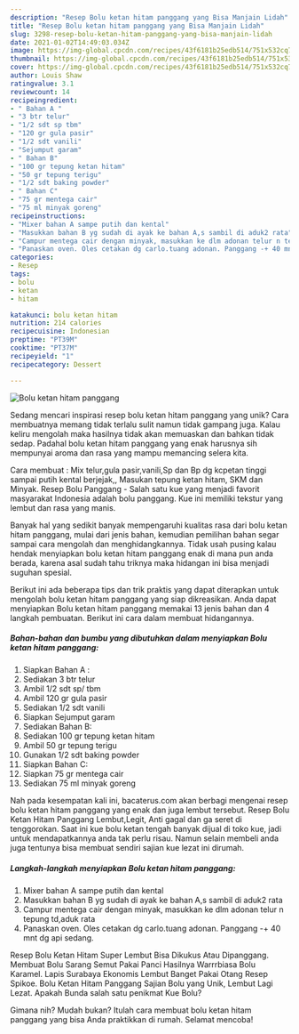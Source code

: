 ```yaml
---
description: "Resep Bolu ketan hitam panggang yang Bisa Manjain Lidah"
title: "Resep Bolu ketan hitam panggang yang Bisa Manjain Lidah"
slug: 3298-resep-bolu-ketan-hitam-panggang-yang-bisa-manjain-lidah
date: 2021-01-02T14:49:03.034Z
image: https://img-global.cpcdn.com/recipes/43f6181b25edb514/751x532cq70/bolu-ketan-hitam-panggang-foto-resep-utama.jpg
thumbnail: https://img-global.cpcdn.com/recipes/43f6181b25edb514/751x532cq70/bolu-ketan-hitam-panggang-foto-resep-utama.jpg
cover: https://img-global.cpcdn.com/recipes/43f6181b25edb514/751x532cq70/bolu-ketan-hitam-panggang-foto-resep-utama.jpg
author: Louis Shaw
ratingvalue: 3.1
reviewcount: 14
recipeingredient:
- " Bahan A "
- "3 btr telur"
- "1/2 sdt sp tbm"
- "120 gr gula pasir"
- "1/2 sdt vanili"
- "Sejumput garam"
- " Bahan B"
- "100 gr tepung ketan hitam"
- "50 gr tepung terigu"
- "1/2 sdt baking powder"
- " Bahan C"
- "75 gr mentega cair"
- "75 ml minyak goreng"
recipeinstructions:
- "Mixer bahan A sampe putih dan kental"
- "Masukkan bahan B yg sudah di ayak ke bahan A,s sambil di aduk2 rata"
- "Campur mentega cair dengan minyak, masukkan ke dlm adonan telur n tepung td,aduk rata"
- "Panaskan oven. Oles cetakan dg carlo.tuang adonan. Panggang -+ 40 mnt dg api sedang."
categories:
- Resep
tags:
- bolu
- ketan
- hitam

katakunci: bolu ketan hitam 
nutrition: 214 calories
recipecuisine: Indonesian
preptime: "PT39M"
cooktime: "PT37M"
recipeyield: "1"
recipecategory: Dessert

---
```



![Bolu ketan hitam panggang](https://img-global.cpcdn.com/recipes/43f6181b25edb514/751x532cq70/bolu-ketan-hitam-panggang-foto-resep-utama.jpg)

Sedang mencari inspirasi resep bolu ketan hitam panggang yang unik? Cara membuatnya memang tidak terlalu sulit namun tidak gampang juga. Kalau keliru mengolah maka hasilnya tidak akan memuaskan dan bahkan tidak sedap. Padahal bolu ketan hitam panggang yang enak harusnya sih mempunyai aroma dan rasa yang mampu memancing selera kita.

Cara membuat : Mix telur,gula pasir,vanili,Sp dan Bp dg kcpetan tinggi sampai putih kental berjejak,, Masukan tepung ketan hitam, SKM dan Minyak. Resep Bolu Panggang - Salah satu kue yang menjadi favorit masyarakat Indonesia adalah bolu panggang. Kue ini memiliki tekstur yang lembut dan rasa yang manis.

Banyak hal yang sedikit banyak mempengaruhi kualitas rasa dari bolu ketan hitam panggang, mulai dari jenis bahan, kemudian pemilihan bahan segar sampai cara mengolah dan menghidangkannya. Tidak usah pusing kalau hendak menyiapkan bolu ketan hitam panggang enak di mana pun anda berada, karena asal sudah tahu triknya maka hidangan ini bisa menjadi suguhan spesial.


Berikut ini ada beberapa tips dan trik praktis yang dapat diterapkan untuk mengolah bolu ketan hitam panggang yang siap dikreasikan. Anda dapat menyiapkan Bolu ketan hitam panggang memakai 13 jenis bahan dan 4 langkah pembuatan. Berikut ini cara dalam membuat hidangannya.

<!--inarticleads1-->

##### Bahan-bahan dan bumbu yang dibutuhkan dalam menyiapkan Bolu ketan hitam panggang:

1. Siapkan  Bahan A :
1. Sediakan 3 btr telur
1. Ambil 1/2 sdt sp/ tbm
1. Ambil 120 gr gula pasir
1. Sediakan 1/2 sdt vanili
1. Siapkan Sejumput garam
1. Sediakan  Bahan B:
1. Sediakan 100 gr tepung ketan hitam
1. Ambil 50 gr tepung terigu
1. Gunakan 1/2 sdt baking powder
1. Siapkan  Bahan C:
1. Siapkan 75 gr mentega cair
1. Sediakan 75 ml minyak goreng


Nah pada kesempatan kali ini, bacaterus.com akan berbagi mengenai resep bolu ketan hitam panggang yang enak dan juga lembut tersebut. Resep Bolu Ketan Hitam Panggang Lembut,Legit, Anti gagal dan ga seret di tenggorokan. Saat ini kue bolu ketan tengah banyak dijual di toko kue, jadi untuk mendapatkannya anda tak perlu risau. Namun selain membeli anda juga tentunya bisa membuat sendiri sajian kue lezat ini dirumah. 

<!--inarticleads2-->

##### Langkah-langkah menyiapkan Bolu ketan hitam panggang:

1. Mixer bahan A sampe putih dan kental
1. Masukkan bahan B yg sudah di ayak ke bahan A,s sambil di aduk2 rata
1. Campur mentega cair dengan minyak, masukkan ke dlm adonan telur n tepung td,aduk rata
1. Panaskan oven. Oles cetakan dg carlo.tuang adonan. Panggang -+ 40 mnt dg api sedang.


Resep Bolu Ketan Hitam Super Lembut Bisa Dikukus Atau Dipanggang. Membuat Bolu Sarang Semut Pakai Panci Hasilnya Warrrbiasa Bolu Karamel. Lapis Surabaya Ekonomis Lembut Banget Pakai Otang Resep Spikoe. Bolu Ketan Hitam Panggang Sajian Bolu yang Unik, Lembut Lagi Lezat. Apakah Bunda salah satu penikmat Kue Bolu? 

Gimana nih? Mudah bukan? Itulah cara membuat bolu ketan hitam panggang yang bisa Anda praktikkan di rumah. Selamat mencoba!
